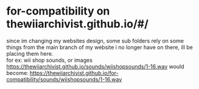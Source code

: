 # for-compatibility on thewiiarchivist.github.io/#/

since im changing my websites design, some sub folders rely on some things from the main branch of my website i no longer have on there, ill be placing them here.
<br>
for ex:
wii shop sounds, or images
<br>
https://thewiiarchivist.github.io/sounds/wiishopsounds/1-16.wav
would become:
https://thewiiarchivist.github.io/for-compatibility/sounds/wiishopsounds/1-16.wav
